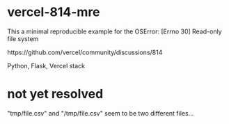 # vercel-814-mre
This a minimal reproducible example for the OSError: [Errno 30] Read-only file system
<p> https://github.com/vercel/community/discussions/814
<p> Python, Flask, Vercel stack
<h1> not yet resolved </h1>
<p> "tmp/file.csv" and "/tmp/file.csv" seem to be two different files...
  

